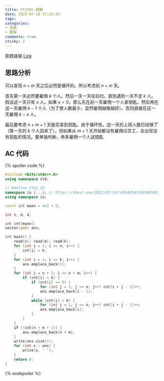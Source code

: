 ```yaml
---
title: CF216C-题解
date: 2023-07-18 17:23:33
tags:
categories:
- 信奥
- 题解
comments: true
sticky: 2
---
```


原题链接 [Link](https://www.luogu.com.cn/problem/CF216C)

<!--more-->

## 思路分析

可以发现 $n + m$ 天之后必然是循环的。所以考虑前 $n + m$ 天。

首先第一天必然要雇佣 $k$ 个人。然后一天一天往后扫，直到遇到一天不足 $k$ 人。假设这一天只有 $x$ 人。如果 $x=0$，那么先在前一天雇佣一个人拿钥匙，然后再在这一天雇佣 $k-1$ 个人（为了使人数最少，显然雇佣越晚越好）。否则直接在这一天雇佣 $k-x$ 人。

最后要考虑 $n+m+1$ 天能否拿到钥匙。由于循环性，这一天的上班人数已经够了（第一天的 $k$ 个人回来了），但如果从 $m + 1$ 天开始都没有雇佣过员工，会出现没有钥匙的情况。要单独判断，再多雇佣一个人送钥匙

## AC 代码

{% spoiler code %}

```cpp
#include <bits/stdc++.h>
using namespace std;

// #define FILE_IO
namespace io {...}; // https://shwst.one/2022/07/14/%E6%A8%A1%E6%9D%BF/
using namespace io;

const int maxn = 4e3 + 5;

int n, m, k;

int cnt[maxn];
vector<int> ans;

int main() {
    read(n); read(m); read(k);
    for (int i = 1; i <= n; i++) {
        cnt[i] = k;
    }
    for (int i = 1; i <= k; i++) {
        ans.emplace_back(1);
    }
    for (int i = n + 1; i <= n + m; i++) {
        if (cnt[i] < k) {
            if (cnt[i] == 0) {
                for (int j = 1; j <= n; j++) cnt[i + j - 2]++;
                ans.emplace_back(i - 1);
            }
            while (cnt[i] < k) {
                for (int j = 1; j <= n; j++) cnt[i + j - 1]++;
                ans.emplace_back(i);
            }
        }
    }
    if (!cnt[n + m + 1]) {
        ans.emplace_back(n + m);
    }
    write(ans.size());
    for (int x : ans) {
        write(x, ' ');
    }
    return 0;
}
```
{% endspoiler %}